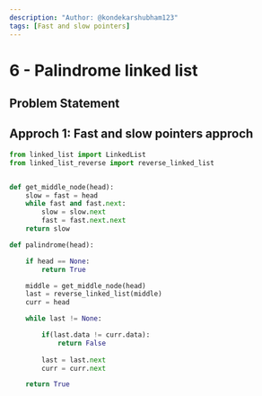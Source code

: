 ```yaml
---
description: "Author: @kondekarshubham123"
tags: [Fast and slow pointers]
---
```


# 6 - Palindrome linked list

## Problem Statement

## Approch 1: Fast and slow pointers approch

<Tabs>

<TabItem value="py" label="Python">
<SolutionAuthor name="@kondekarshubham123"/>

```python
from linked_list import LinkedList
from linked_list_reverse import reverse_linked_list


def get_middle_node(head):
    slow = fast = head
    while fast and fast.next:
        slow = slow.next
        fast = fast.next.next
    return slow

def palindrome(head):

    if head == None:
        return True

    middle = get_middle_node(head)
    last = reverse_linked_list(middle)
    curr = head

    while last != None:

        if(last.data != curr.data):
            return False
        
        last = last.next
        curr = curr.next

    return True
   
```

</TabItem>
</Tabs>
